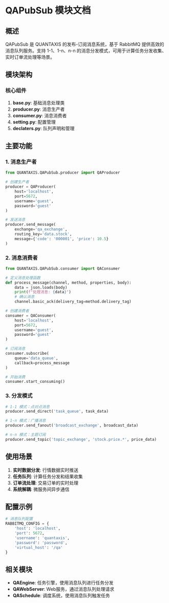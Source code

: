# QAPubSub 模块文档

## 概述

QAPubSub 是 QUANTAXIS 的发布-订阅消息系统，基于 RabbitMQ 提供高效的消息队列服务。支持 1-1、1-n、n-n 的消息分发模式，可用于计算任务分发收集、实时订单流处理等场景。

## 模块架构

### 核心组件

1. **base.py**: 基础消息处理类
2. **producer.py**: 消息生产者
3. **consumer.py**: 消息消费者
4. **setting.py**: 配置管理
5. **declaters.py**: 队列声明和管理

## 主要功能

### 1. 消息生产者

```python
from QUANTAXIS.QAPubSub.producer import QAProducer

# 创建生产者
producer = QAProducer(
    host='localhost',
    port=5672,
    username='guest',
    password='guest'
)

# 发送消息
producer.send_message(
    exchange='qa_exchange',
    routing_key='data.stock',
    message={'code': '000001', 'price': 10.5}
)
```

### 2. 消息消费者

```python
from QUANTAXIS.QAPubSub.consumer import QAConsumer

# 定义消息处理函数
def process_message(channel, method, properties, body):
    data = json.loads(body)
    print(f"处理消息: {data}")
    # 确认消息
    channel.basic_ack(delivery_tag=method.delivery_tag)

# 创建消费者
consumer = QAConsumer(
    host='localhost',
    port=5672,
    username='guest',
    password='guest'
)

# 订阅消息
consumer.subscribe(
    queue='data_queue',
    callback=process_message
)

# 开始消费
consumer.start_consuming()
```

### 3. 分发模式

```python
# 1-1 模式：点对点消息
producer.send_direct('task_queue', task_data)

# 1-n 模式：广播消息
producer.send_fanout('broadcast_exchange', broadcast_data)

# n-n 模式：主题订阅
producer.send_topic('topic_exchange', 'stock.price.*', price_data)
```

## 使用场景

1. **实时数据分发**: 行情数据实时推送
2. **任务队列**: 计算任务分发和结果收集
3. **订单流处理**: 交易订单的实时处理
4. **系统解耦**: 微服务间异步通信

## 配置示例

```python
# 消息队列配置
RABBITMQ_CONFIG = {
    'host': 'localhost',
    'port': 5672,
    'username': 'quantaxis',
    'password': 'password',
    'virtual_host': '/qa'
}
```

## 相关模块

- **QAEngine**: 任务引擎，使用消息队列进行任务分发
- **QAWebServer**: Web服务，通过消息队列处理请求
- **QASchedule**: 调度系统，使用消息队列触发任务